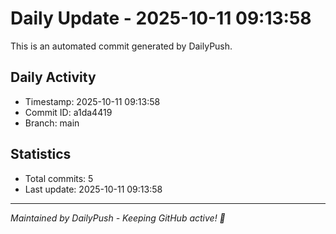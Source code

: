 # Daily Update - 2025-10-11 09:13:58

This is an automated commit generated by DailyPush.

## Daily Activity
- Timestamp: 2025-10-11 09:13:58
- Commit ID: a1da4419
- Branch: main

## Statistics
- Total commits: 5
- Last update: 2025-10-11 09:13:58

---
*Maintained by DailyPush - Keeping GitHub active! 🚀*
